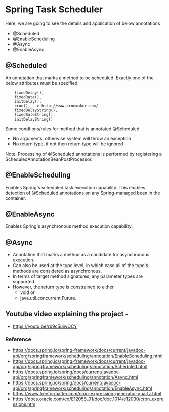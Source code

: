 # Spring Task Scheduler

Here, we are going to see the details and application of below annotations
* @Scheduled
* @EnableScheduling
* @Async
* @EnableAsync

## @Scheduled
An annotation that marks a method to be scheduled. Exactly one of the below attributes must be specified.

		fixedDelay(),
		fixedRate(),
		initDelay(),
		cron(),  -> http://www.cronmaker.com/
		fixedDelayString(),
		fixedRateString(),
		initDelayString()
		
Some condtions/rules for method that is annotated @Scheduled

* No arguments, otherwise system will throw an exception
* No return type, if not then return type will be ignored

Note: Processing of @Scheduled annotations is performed by registering a ScheduledAnnotationBeanPostProcessor. 

## @EnableScheduling
Enables Spring's scheduled task execution capability.
This enables detection of @Scheduled annotations on any Spring-managed bean in the container. 

## @EnableAsync
Enables Spring's asynchronous method execution capability.

## @Async
* Annotation that marks a method as a candidate for asynchronous execution. 
* Can also be used at the type level, in which case all of the type's methods are considered as asynchronous.
* In terms of target method signatures, any parameter types are supported. 
* However, the return type is constrained to either 
	* void or 
	* java.util.concurrent.Future. 

## Youtube video explaining the project - 
* https://youtu.be/rb9c5uiwOCY
	
### Reference
* https://docs.spring.io/spring-framework/docs/current/javadoc-api/org/springframework/scheduling/annotation/EnableScheduling.html
* https://docs.spring.io/spring-framework/docs/current/javadoc-api/org/springframework/scheduling/annotation/Scheduled.html
* https://docs.spring.io/spring/docs/current/javadoc-api/org/springframework/scheduling/annotation/Async.html
* https://docs.spring.io/spring/docs/current/javadoc-api/org/springframework/scheduling/annotation/EnableAsync.html
* https://www.freeformatter.com/cron-expression-generator-quartz.html
* https://docs.oracle.com/cd/E12058_01/doc/doc.1014/e12030/cron_expressions.htm
